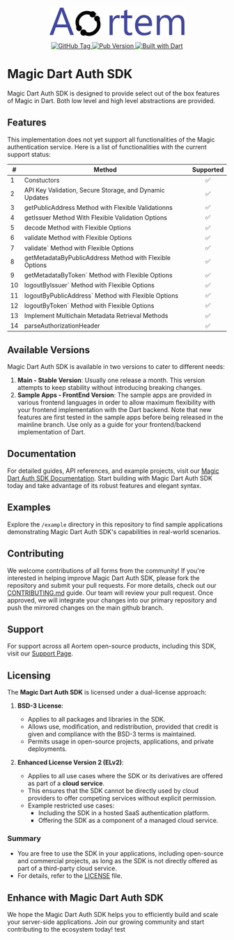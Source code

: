 <p align="center">
  <picture>
    <source media="(prefers-color-scheme: dark)" srcset="https://raw.githubusercontent.com/aortem/logos/main/Aortem-logo-small.png" />
    <img align="center" alt="Aortem Logo" src="https://raw.githubusercontent.com/aortem/logos/main/Aortem-logo-small.png" />
  </picture>
</p>

<!-- x-hide-in-docs-end -->
<p align="center" class="github-badges">
  <!-- GitHub Tag Badge -->
  <a href="https://github.com/aortem/magic-dart-auth-sdk/tags">
    <img alt="GitHub Tag" src="https://img.shields.io/github/v/tag/aortem/magic-dart-auth-sdk?style=for-the-badge" />
  </a>
  <!-- Dart-Specific Badges -->
  <a href="https://pub.dev/packages/magic_dart_auth_sdk">
    <img alt="Pub Version" src="https://img.shields.io/pub/v/magic_dart_auth_sdk.svg?style=for-the-badge" />
  </a>
  <a href="https://dart.dev/">
    <img alt="Built with Dart" src="https://img.shields.io/badge/Built%20with-Dart-blue.svg?style=for-the-badge" />
  </a>
<!-- x-hide-in-docs-start -->

# Magic Dart Auth SDK

Magic Dart Auth SDK is designed to provide select out of the box features of Magic in Dart.  Both low level and high level abstractions are provided.

## Features
This implementation does not yet support all functionalities of the Magic authentication service. Here is a list of functionalities with the current support status:

| #  | Method                                                     | Supported |
|----|------------------------------------------------------------|:---------:|
| 1  | Constuctors                                                | ✅        |
| 2  | API Key Validation, Secure Storage, and Dynamic Updates    | ✅        |
| 3  | getPublicAddress Method with Flexible Validationns         | ✅        |
| 4  | getIssuer Method With Flexible Validation Options          | ✅        |
| 5  | decode Method with Flexible Options                        | ✅        |
| 6  | validate Method with Flexible Options                      | ✅        |
| 7  | validate` Method with Flexible Options                     | ✅        |
| 8  | getMetadataByPublicAddress Method with Flexible Options    | ✅        |
| 9  | getMetadataByToken` Method with Flexible Options           | ✅        |
| 10 | logoutByIssuer` Method with Flexible Options               | ✅        |
| 11 | logoutByPublicAddress` Method with Flexible Options        | ✅        |
| 12 | logoutByToken` Method with Flexible Options                | ✅        |
| 13 | Implement Multichain Metadata Retrieval Methods            | ✅        |
| 14 | parseAuthorizationHeader                                   | ✅        |

## Available Versions

Magic Dart Auth SDK is available in two versions to cater to different needs:

1. **Main - Stable Version**: Usually one release a month.  This version attempts to keep stability without introducing breaking changes.
2. **Sample Apps - FrontEnd Version**: The sample apps are provided in various frontend languages in order to allow maximum flexibility with your frontend implementation with the Dart backend.  Note that new features are first tested in the sample apps before being released in the mainline branch. Use only as a guide for your frontend/backend implementation of Dart.

## Documentation

For detailed guides, API references, and example projects, visit our [Magic Dart Auth SDK Documentation](https://sdks.aortem.io/magic-dart-auth-sdk). Start building with  Magic Dart Auth SDK today and take advantage of its robust features and elegant syntax.

## Examples

Explore the `/example` directory in this repository to find sample applications demonstrating  Magic Dart Auth SDK's capabilities in real-world scenarios.

## Contributing

We welcome contributions of all forms from the community! If you're interested in helping improve  Magic Dart Auth SDK, please fork the repository and submit your pull requests. For more details, check out our [CONTRIBUTING.md](CONTRIBUTING.md) guide.  Our team will review your pull request. Once approved, we will integrate your changes into our primary repository and push the mirrored changes on the main github branch.

## Support

For support across all Aortem open-source products, including this SDK, visit our [Support Page](https://aortem.io/support).

## Licensing

The **Magic Dart Auth SDK** is licensed under a dual-license approach:

1. **BSD-3 License**:
   - Applies to all packages and libraries in the SDK.
   - Allows use, modification, and redistribution, provided that credit is given and compliance with the BSD-3 terms is maintained.
   - Permits usage in open-source projects, applications, and private deployments.

2. **Enhanced License Version 2 (ELv2)**:
   - Applies to all use cases where the SDK or its derivatives are offered as part of a **cloud service**.
   - This ensures that the SDK cannot be directly used by cloud providers to offer competing services without explicit permission.
   - Example restricted use cases:
     - Including the SDK in a hosted SaaS authentication platform.
     - Offering the SDK as a component of a managed cloud service.

### **Summary**
- You are free to use the SDK in your applications, including open-source and commercial projects, as long as the SDK is not directly offered as part of a third-party cloud service.
- For details, refer to the [LICENSE](LICENSE.md) file.

## Enhance with Magic Dart Auth SDK

We hope the Magic Dart Auth SDK helps you to efficiently build and scale your server-side applications. Join our growing community and start contributing to the ecosystem today!  test